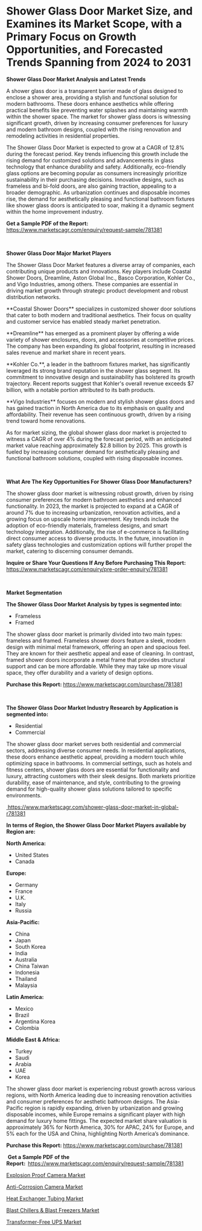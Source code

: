 <p><h1>Shower Glass Door Market Size, and Examines its Market Scope, with a Primary Focus on Growth Opportunities, and Forecasted Trends Spanning from 2024 to 2031</h1></p><p><strong>Shower Glass Door Market Analysis and Latest Trends</strong></p>
<p><p>A shower glass door is a transparent barrier made of glass designed to enclose a shower area, providing a stylish and functional solution for modern bathrooms. These doors enhance aesthetics while offering practical benefits like preventing water splashes and maintaining warmth within the shower space. The market for shower glass doors is witnessing significant growth, driven by increasing consumer preferences for luxury and modern bathroom designs, coupled with the rising renovation and remodeling activities in residential properties.</p><p>The Shower Glass Door Market is expected to grow at a CAGR of 12.8% during the forecast period. Key trends influencing this growth include the rising demand for customized solutions and advancements in glass technology that enhance durability and safety. Additionally, eco-friendly glass options are becoming popular as consumers increasingly prioritize sustainability in their purchasing decisions. Innovative designs, such as frameless and bi-fold doors, are also gaining traction, appealing to a broader demographic. As urbanization continues and disposable incomes rise, the demand for aesthetically pleasing and functional bathroom fixtures like shower glass doors is anticipated to soar, making it a dynamic segment within the home improvement industry.</p></p>
<p><strong>Get a Sample PDF of the Report:&nbsp;</strong> <a href="https://www.marketscagr.com/enquiry/request-sample/781381?utm_campaign=1285&utm_medium=2&utm_source=Github&utm_content=ia&utm_term=15102024&utm_id=shower-glass-door">https://www.marketscagr.com/enquiry/request-sample/781381</a></p>
<p>&nbsp;</p>
<p><strong>Shower Glass Door Major Market Players</strong></p>
<p><p>The Shower Glass Door Market features a diverse array of companies, each contributing unique products and innovations. Key players include Coastal Shower Doors, Dreamline, Aston Global Inc., Basco Corporation, Kohler Co., and Vigo Industries, among others. These companies are essential in driving market growth through strategic product development and robust distribution networks.</p><p>**Coastal Shower Doors** specializes in customized shower door solutions that cater to both modern and traditional aesthetics. Their focus on quality and customer service has enabled steady market penetration.</p><p>**Dreamline** has emerged as a prominent player by offering a wide variety of shower enclosures, doors, and accessories at competitive prices. The company has been expanding its global footprint, resulting in increased sales revenue and market share in recent years.</p><p>**Kohler Co.**, a leader in the bathroom fixtures market, has significantly leveraged its strong brand reputation in the shower glass segment. Its commitment to innovative design and sustainability has bolstered its growth trajectory. Recent reports suggest that Kohler's overall revenue exceeds $7 billion, with a notable portion attributed to its bath products.</p><p>**Vigo Industries** focuses on modern and stylish shower glass doors and has gained traction in North America due to its emphasis on quality and affordability. Their revenue has seen continuous growth, driven by a rising trend toward home renovations.</p><p>As for market sizing, the global shower glass door market is projected to witness a CAGR of over 4% during the forecast period, with an anticipated market value reaching approximately $2.8 billion by 2025. This growth is fueled by increasing consumer demand for aesthetically pleasing and functional bathroom solutions, coupled with rising disposable incomes.</p></p>
<p>&nbsp;</p>
<p><strong>What Are The Key Opportunities For Shower Glass Door Manufacturers?</strong></p>
<p><p>The shower glass door market is witnessing robust growth, driven by rising consumer preferences for modern bathroom aesthetics and enhanced functionality. In 2023, the market is projected to expand at a CAGR of around 7% due to increasing urbanization, renovation activities, and a growing focus on upscale home improvement. Key trends include the adoption of eco-friendly materials, frameless designs, and smart technology integration. Additionally, the rise of e-commerce is facilitating direct consumer access to diverse products. In the future, innovation in safety glass technologies and customization options will further propel the market, catering to discerning consumer demands.</p></p>
<p><strong>Inquire or Share Your Questions If Any Before Purchasing This Report:</strong> <a href="https://www.marketscagr.com/enquiry/pre-order-enquiry/781381?utm_campaign=1285&utm_medium=2&utm_source=Github&utm_content=ia&utm_term=15102024&utm_id=shower-glass-door">https://www.marketscagr.com/enquiry/pre-order-enquiry/781381</a></p>
<p>&nbsp;</p>
<p><strong>Market Segmentation</strong></p>
<p><strong>The Shower Glass Door Market Analysis by types is segmented into:</strong></p>
<p><ul><li>Frameless</li><li>Framed</li></ul></p>
<p><p>The shower glass door market is primarily divided into two main types: frameless and framed. Frameless shower doors feature a sleek, modern design with minimal metal framework, offering an open and spacious feel. They are known for their aesthetic appeal and ease of cleaning. In contrast, framed shower doors incorporate a metal frame that provides structural support and can be more affordable. While they may take up more visual space, they offer durability and a variety of design options.</p></p>
<p><strong>Purchase this Report:&nbsp;</strong><a href="https://www.marketscagr.com/purchase/781381?utm_campaign=1285&utm_medium=2&utm_source=Github&utm_content=ia&utm_term=15102024&utm_id=shower-glass-door">https://www.marketscagr.com/purchase/781381</a></p>
<p>&nbsp;</p>
<p><strong>The Shower Glass Door Market Industry Research by Application is segmented into:</strong></p>
<p><ul><li>Residential</li><li>Commercial</li></ul></p>
<p><p>The shower glass door market serves both residential and commercial sectors, addressing diverse consumer needs. In residential applications, these doors enhance aesthetic appeal, providing a modern touch while optimizing space in bathrooms. In commercial settings, such as hotels and fitness centers, shower glass doors are essential for functionality and luxury, attracting customers with their sleek designs. Both markets prioritize durability, ease of maintenance, and style, contributing to the growing demand for high-quality shower glass solutions tailored to specific environments.</p></p>
<p><a href="https://www.marketscagr.com/shower-glass-door-market-in-global-r781381?utm_campaign=1285&utm_medium=2&utm_source=Github&utm_content=ia&utm_term=15102024&utm_id=shower-glass-door">&nbsp;https://www.marketscagr.com/shower-glass-door-market-in-global-r781381</a></p>
<p><strong>In terms of Region, the Shower Glass Door Market Players available by Region are:</strong></p>
<p>
    <p> <strong> North America: </strong>
        <ul>
            <li>United States</li>
            <li>Canada</li>
        </ul>
        </p> 
    <p> <strong> Europe: </strong>
        <ul>
            <li>Germany</li>
            <li>France</li>
            <li>U.K.</li>
            <li>Italy</li>
            <li>Russia</li>
        </ul>
        </p> 
    <p> <strong> Asia-Pacific: </strong>
        <ul>
            <li>China</li>
            <li>Japan</li>
            <li>South Korea</li>
            <li>India</li>
            <li>Australia</li>
            <li>China Taiwan</li>
            <li>Indonesia</li>
            <li>Thailand</li>
            <li>Malaysia</li>
        </ul>
        </p> 
    <p> <strong> Latin America: </strong>
        <ul>
            <li>Mexico</li>
            <li>Brazil</li>
            <li>Argentina Korea</li>
            <li>Colombia</li>
        </ul>
        </p> 
    <p> <strong> Middle East & Africa: </strong>
        <ul>
            <li>Turkey</li>
            <li>Saudi</li>
            <li>Arabia</li>
            <li>UAE</li>
            <li>Korea</li>
        </ul>
    </p>
    </p>
<p><p>The shower glass door market is experiencing robust growth across various regions, with North America leading due to increasing renovation activities and consumer preferences for aesthetic bathroom designs. The Asia-Pacific region is rapidly expanding, driven by urbanization and growing disposable incomes, while Europe remains a significant player with high demand for luxury home fittings. The expected market share valuation is approximately 36% for North America, 30% for APAC, 24% for Europe, and 5% each for the USA and China, highlighting North America’s dominance.</p></p>
<p><strong>Purchase this Report: </strong><a href="https://www.marketscagr.com/purchase/781381?utm_campaign=1285&utm_medium=2&utm_source=Github&utm_content=ia&utm_term=15102024&utm_id=shower-glass-door">https://www.marketscagr.com/purchase/781381</a></p>
<p>&nbsp;<strong>Get a Sample PDF of the Report:&nbsp;&nbsp;</strong><a href="https://www.marketscagr.com/enquiry/request-sample/781381?utm_campaign=1285&utm_medium=2&utm_source=Github&utm_content=ia&utm_term=15102024&utm_id=shower-glass-door">https://www.marketscagr.com/enquiry/request-sample/781381</a></p>
<p><strong></strong></p>
<p><p><a href="https://github.com/ottolineki0zc/Market-Research-Report-List-1/blob/main/explosion-proof-camera-market.md?utm_campaign=1285&utm_medium=2&utm_source=Github&utm_content=ia&utm_term=15102024&utm_id=shower-glass-door">Explosion Proof Camera Market</a></p><p><a href="https://github.com/wwwkeltoum/Market-Research-Report-List-5/blob/main/anti-corrosion-camera-market.md?utm_campaign=1285&utm_medium=2&utm_source=Github&utm_content=ia&utm_term=15102024&utm_id=shower-glass-door">Anti-Corrosion Camera Market</a></p><p><a href="https://www.linkedin.com/pulse/market-leaders-laggards-global-heat-exchanger-tubing-dx2fe?trk=public_post_embed_feed-article-content&utm_campaign=1285&utm_medium=2&utm_source=Github&utm_content=ia&utm_term=15102024&utm_id=shower-glass-door">Heat Exchanger Tubing Market</a></p><p><a href="https://www.linkedin.com/pulse/blast-chillers-freezers-market-shifts-strategic-analysis-2024-2031-ilfqe?trk=public_post_embed_feed-article-content&utm_campaign=1285&utm_medium=2&utm_source=Github&utm_content=ia&utm_term=15102024&utm_id=shower-glass-door">Blast Chillers & Blast Freezers Market</a></p><p><a href="https://www.linkedin.com/pulse/transformer-free-ups-market-outlook-current-assessment-future-iw5se?trk=public_post_embed_feed-article-content&utm_campaign=1285&utm_medium=2&utm_source=Github&utm_content=ia&utm_term=15102024&utm_id=shower-glass-door">Transformer-Free UPS Market</a></p></p>